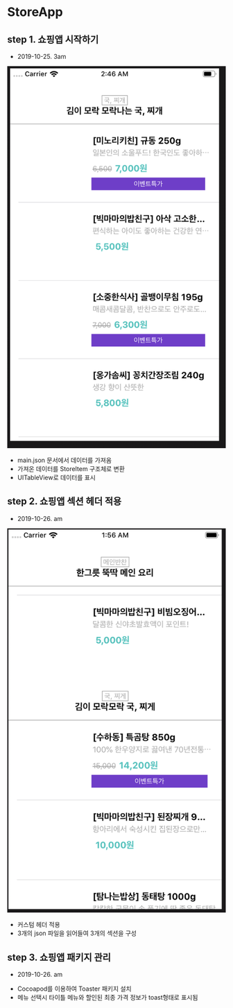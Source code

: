 # StoreApp

## step 1. 쇼핑앱 시작하기
* 2019-10-25. 3am

![](/step1.png)

- main.json 문서에서 데이터를 가져옴
- 가져온 데이터를 StoreItem 구조체로 변환
- UITableView로 데이터를 표시


## step 2. 쇼핑앱 섹션 헤더 적용
* 2019-10-26. am

![](/step2.png)

- 커스텀 헤더 적용 
- 3개의 json 파일을 읽어들여 3개의 섹션을 구성


## step 3. 쇼핑앱 패키지 관리
* 2019-10-26. am

- Cocoapod를 이용하여 Toaster 패키지 설치
- 메뉴 선택시 타이틀 메뉴와 할인된 최종 가격 정보가 toast형태로 표시됨

